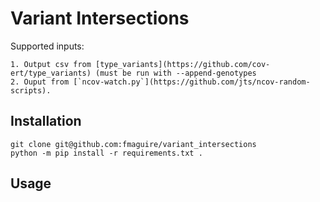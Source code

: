 # Variant Intersections

Supported inputs:

    1. Output csv from [type_variants](https://github.com/cov-ert/type_variants) (must be run with --append-genotypes
    2. Ouput from [`ncov-watch.py`](https://github.com/jts/ncov-random-scripts).


## Installation
    
    git clone git@github.com:fmaguire/variant_intersections
    python -m pip install -r requirements.txt .

## Usage

    
